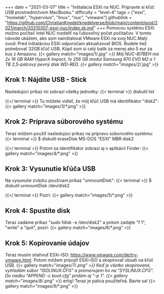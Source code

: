 +++
date = "2021-03-07"
title = "Inštalácia ESXi na NUC. Pripravte si kľúč USB prostredníctvom MacBooku."
difficulty = "level-4"
tags = ["esxi", "homelab", "hypervisor", "linux", "nuc", "vmware"]
githublink = "https://github.com/ChristianKnedel/knedelverse/blob/main/content/post/2021/march/20210307-esxi-nuc/index.sk.md"
+++
Pomocou systému ESXi možno počítač intel NUC rozdeliť na ľubovoľný počet počítačov. V tomto návode ukážem, ako som nainštaloval VMware ESXi na svoj NUC.Malý úvod: Pred inštaláciou ESXi odporúčam aktualizovať BIOS. Budete tiež potrebovať 32GB kľúč USB. Kúpil som si celý balík za menej ako 5 eur za kus z Amazonu.
{{< gallery match="images/1/*.jpg" >}}
Môj NUC-8I7BEH má 2x 16 GB RAM HyperX Impact, 1x 256 GB modul Samsung 970 EVO M2 a 1 TB 2,5-palcový pevný disk WD-RED.
{{< gallery match="images/2/*.jpg" >}}

## Krok 1: Nájdite USB - Stick
Nasledujúci príkaz mi zobrazí všetky jednotky:
{{< terminal >}}
diskutil list

{{</ terminal >}}
Tu môžete vidieť, že môj kľúč USB má identifikátor "disk2":
{{< gallery match="images/3/*.png" >}}

## Krok 2: Príprava súborového systému
Teraz môžem použiť nasledujúci príkaz na prípravu súborového systému:
{{< terminal >}}
$ diskutil eraseDisk MS-DOS "ESXI" MBR disk2

{{</ terminal >}}
Potom sa identifikátor zobrazí aj v aplikácii Finder:
{{< gallery match="images/4/*.png" >}}

## Krok 3: Vysunutie kľúča USB
Na vysunutie zväzku používam príkaz "unmountDisk":
{{< terminal >}}
$ diskutil unmountDisk /dev/disk2

{{</ terminal >}}
Pozri:
{{< gallery match="images/5/*.png" >}}

## Krok 4: Spustite disk
Teraz zadáme príkaz "sudo fdisk -e /dev/disk2" a potom zadajte "f 1", "write" a "quit", pozri:
{{< gallery match="images/6/*.png" >}}

## Krok 5: Kopírovanie údajov
Teraz musím stiahnuť ESXi-ISO: https://www.vmware.com/de/try-vmware.html. Potom môžem pripojiť ESXi-ISO a skopírovať obsah na kľúč USB.
{{< gallery match="images/7/*.png" >}}
Keď je všetko skopírované, vyhľadám súbor "ISOLINUX.CFG" a premenujem ho na "SYSLINUX.CFG". Do riadku "APPEND -c boot.cfg" pridám aj "-p 1".
{{< gallery match="images/8/*.png" >}}
ertig! Teraz je palica použiteľná. Bavte sa!
{{< gallery match="images/9/*.png" >}}